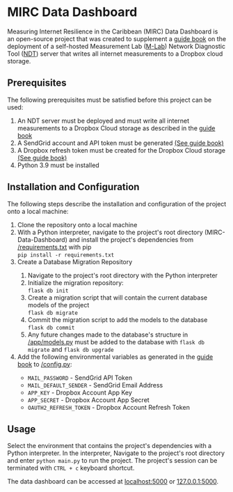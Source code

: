 <h1>MIRC Data Dashboard</h1>
<p>
Measuring Internet Resilience in the Caribbean (MIRC) Data Dashboard is an open-source project that was created to supplement a <a href="https://myuwi-my.sharepoint.com/:b:/g/personal/tyler_seudath_my_uwi_edu/EczggQZVOvlMnLF5Mv6LUWkBpj-vyp9R2FnIreAEZyreyA?e=QDfXW9">guide book</a> on the deployment of a self-hosted Measurement Lab (<a href="https://www.measurementlab.net/">M-Lab</a>) Network Diagnostic Tool (<a href="https://www.measurementlab.net/tests/ndt/">NDT</a>) server that writes all internet measurements to a Dropbox cloud storage. 
</p>

<h2>Prerequisites</h2>
<p>The following prerequisites must be satisfied before this project can be used:</p>
  <ol>
  <li>An NDT server must be deployed and must write all internet measurements to a Dropbox Cloud storage as described in the <a href="https://myuwi-my.sharepoint.com/:b:/g/personal/tyler_seudath_my_uwi_edu/EczggQZVOvlMnLF5Mv6LUWkBpj-vyp9R2FnIreAEZyreyA?e=QDfXW9">guide book</a></li>
  <li>A SendGrid account and API token must be generated <a href="https://myuwi-my.sharepoint.com/:b:/g/personal/tyler_seudath_my_uwi_edu/EczggQZVOvlMnLF5Mv6LUWkBpj-vyp9R2FnIreAEZyreyA?e=QDfXW9">(See guide book)</a></li>
  <li>A Dropbox refresh token must be created for the Dropbox Cloud storage <a href="https://myuwi-my.sharepoint.com/:b:/g/personal/tyler_seudath_my_uwi_edu/EczggQZVOvlMnLF5Mv6LUWkBpj-vyp9R2FnIreAEZyreyA?e=QDfXW9">(See guide book)</a></li>
  <li>Python 3.9 must be installed</li>
  </ol>

<h2>Installation and Configuration</h2>
<p>The following steps describe the installation and configuration of the project onto a local machine:</p>
<ol>
<li>Clone the repository onto a local machine</li>
<li>With a Python interpreter, navigate to the project's root directory (MIRC-Data-Dashboard) and install the project's dependencies from <a href="https://github.com/MIRC-Project/MIRC-Data-Dashboard/blob/ffd1a545d834ba12e3c49382b8a7497c051b55c4/requirements.txt">/requirements.txt</a> with pip<br><code>pip install -r requirements.txt</code></li>
<li>Create a Database Migration Repository</li>
  <ol>
  <li>Navigate to the project's root directory with the Python interpreter</li>
  <li>Initialize the migration repository:<br><code>flask db init</code></li>
  <li>Create a migration script that will contain the current database models of the project<br><code>flask db migrate</code></li>
  <li>Commit the migration script to add the models to the database<br><code>flask db commit</code></li>
  <li>Any future changes made to the database's structure in <a href="https://github.com/MIRC-Project/MIRC-Data-Dashboard/blob/ffd1a545d834ba12e3c49382b8a7497c051b55c4/app/models.py">/app/models.py</a> must be added to the database with <code>flask db migrate</code> and <code>flask db upgrade</code></li>
  </ol>
<li>Add the following environmental variables as generated in the <a href="https://myuwi-my.sharepoint.com/:b:/g/personal/tyler_seudath_my_uwi_edu/EczggQZVOvlMnLF5Mv6LUWkBpj-vyp9R2FnIreAEZyreyA?e=QDfXW9">guide book</a> to <a href="https://github.com/MIRC-Project/MIRC-Data-Dashboard/blob/ffd1a545d834ba12e3c49382b8a7497c051b55c4/config.py">/config.py</a>:</li>
  <ul>
  <li><code>MAIL_PASSWORD</code> - SendGrid API Token</li>
  <li><code>MAIL_DEFAULT_SENDER</code> - SendGrid Email Address</li>
  <li><code>APP_KEY</code> - Dropbox Account App Key</li>
  <li><code>APP_SECRET</code> - Dropbox Account App Secret</li>
  <li><code>OAUTH2_REFRESH_TOKEN</code> - Dropbox Account Refresh Token</li>
  </ul>
</ol>

<h2>Usage</h2>
<p>Select the environment that contains the project's dependencies with a Python interpreter. In the interpreter, Navigate to the project's root directory and enter <code>python main.py</code> to run the project. The project's session can be terminated with <code>CTRL + c</code> keyboard shortcut.</p>
<p>The data dashboard can be accessed at <a href="http://localhost:5000">localhost:5000</a> or <a href="http://127.0.0.1:5000">127.0.0.1:5000</a>.</p>

